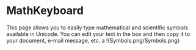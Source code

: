 # MathKeyboard
This page allows you to easily type mathematical and scientific symbols available in Unicode. You can edit your text in the box and then copy it to your document, e-mail message, etc.
a  !(Symbols.png/Symbols.png)
